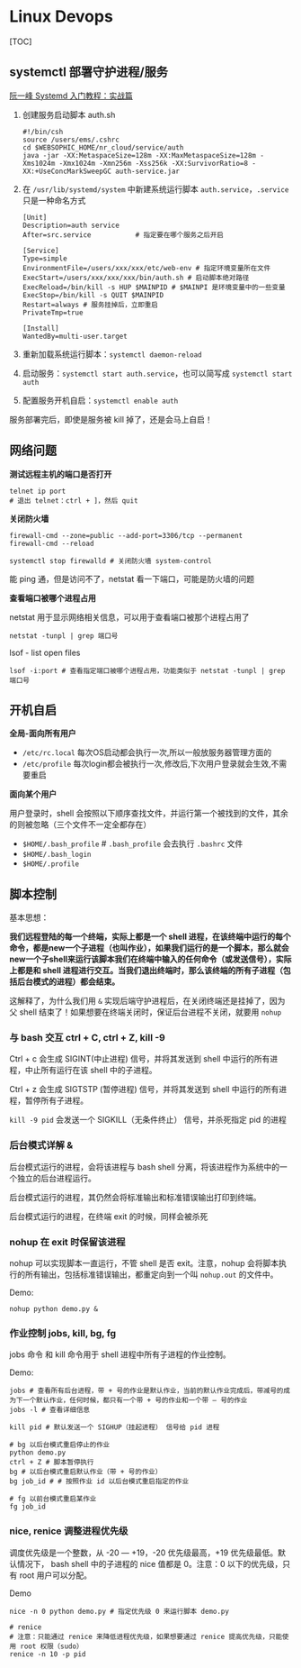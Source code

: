 # Linux Devops

[TOC]

## systemctl 部署守护进程/服务

[阮一峰 Systemd 入门教程：实战篇](http://www.ruanyifeng.com/blog/2016/03/systemd-tutorial-part-two.html)

1. 创建服务启动脚本 auth.sh

   ```shell
   #!/bin/csh
   source /users/ems/.cshrc
   cd $WEBSOPHIC_HOME/nr_cloud/service/auth
   java -jar -XX:MetaspaceSize=128m -XX:MaxMetaspaceSize=128m -Xms1024m -Xmx1024m -Xmn256m -Xss256k -XX:SurvivorRatio=8 -XX:+UseConcMarkSweepGC auth-service.jar
   ```

2. 在 `/usr/lib/systemd/system` 中新建系统运行脚本 `auth.service`，`.service` 只是一种命名方式

   ```shell
   [Unit]
   Description=auth service
   After=src.service           # 指定要在哪个服务之后开启
   
   [Service]
   Type=simple
   EnvironmentFile=/users/xxx/xxx/etc/web-env # 指定环境变量所在文件
   ExecStart=/users/xxx/xxx/xxx/bin/auth.sh # 启动脚本绝对路径
   ExecReload=/bin/kill -s HUP $MAINPID # $MAINPI 是环境变量中的一些变量
   ExecStop=/bin/kill -s QUIT $MAINPID
   Restart=always # 服务挂掉后，立即重启
   PrivateTmp=true
   
   [Install]
   WantedBy=multi-user.target
   ```

3. 重新加载系统运行脚本：`systemctl daemon-reload`
4. 启动服务：`systemctl start auth.service`，也可以简写成 `systemctl start auth`
5. 配置服务开机自启：`systemctl enable auth`

服务部署完后，即使是服务被 kill 掉了，还是会马上自启！

## 网络问题

**测试远程主机的端口是否打开**

```shell
telnet ip port
# 退出 telnet：ctrl + ]，然后 quit
```

**关闭防火墙**

```shell
firewall-cmd --zone=public --add-port=3306/tcp --permanent
firewall-cmd --reload
```

```shell
systemctl stop firewalld # 关闭防火墙 system-control
```

能 ping 通，但是访问不了，netstat 看一下端口，可能是防火墙的问题

**查看端口被哪个进程占用**

netstat 用于显示网络相关信息，可以用于查看端口被那个进程占用了

```shell
netstat -tunpl | grep 端口号
```

lsof - list open files

```shell
lsof -i:port # 查看指定端口被哪个进程占用，功能类似于 netstat -tunpl | grep 端口号
```

## 开机自启

**全局-面向所有用户**

* `/etc/rc.local` 每次OS启动都会执行一次,所以一般放服务器管理方面的
* `/etc/profile` 每次login都会被执行一次,修改后,下次用户登录就会生效,不需要重启

**面向某个用户**

用户登录时，shell 会按照以下顺序查找文件，并运行第一个被找到的文件，其余的则被忽略（三个文件不一定全都存在）

* `$HOME/.bash_profile` # `.bash_profile` 会去执行 `.bashrc` 文件
* `$HOME/.bash_login`
* `$HOME/.profile`



## 脚本控制

基本思想：

**我们远程登陆的每一个终端，实际上都是一个 shell 进程，在该终端中运行的每个命令，都是new一个子进程（也叫作业），如果我们运行的是一个脚本，那么就会new一个子shell来运行该脚本我们在终端中输入的任何命令（或发送信号），实际上都是和 shell 进程进行交互。当我们退出终端时，那么该终端的所有子进程（包括后台模式的进程）都会结束。**

这解释了，为什么我们用 `&` 实现后端守护进程后，在关闭终端还是挂掉了，因为父 shell 结束了！如果想要在终端关闭时，保证后台进程不关闭，就要用 `nohup`

### 与 bash 交互 ctrl + C, ctrl + Z, kill -9

Ctrl + c 会生成 SIGINT(中止进程) 信号，并将其发送到 shell 中运行的所有进程，中止所有运行在该 shell 中的子进程。

Ctrl + z 会生成 SIGTSTP (暂停进程) 信号，并将其发送到 shell 中运行的所有进程，暂停所有子进程。

`kill -9 pid` 会发送一个 SIGKILL（无条件终止） 信号，并杀死指定 pid 的进程

### 后台模式详解 &

后台模式运行的进程，会将该进程与 bash shell 分离，将该进程作为系统中的一个独立的后台进程运行。

后台模式运行的进程，其仍然会将标准输出和标准错误输出打印到终端。

后台模式运行的进程，在终端 exit 的时候，同样会被杀死

### nohup 在 exit 时保留该进程

nohup 可以实现脚本一直运行，不管 shell 是否 exit。注意，nohup 会将脚本执行的所有输出，包括标准错误输出，都重定向到一个叫 `nohup.out` 的文件中。

Demo:

```shell
nohup python demo.py &
```

### 作业控制 jobs, kill, bg, fg

jobs 命令 和 kill 命令用于 shell 进程中所有子进程的作业控制。

Demo:

```shell
jobs # 查看所有后台进程，带 + 号的作业是默认作业，当前的默认作业完成后，带减号的成为下一个默认作业，任何时候，都只有一个带 + 号的作业和一个带 — 号的作业
jobs -l # 查看详细信息

kill pid # 默认发送一个 SIGHUP（挂起进程） 信号给 pid 进程

# bg 以后台模式重启停止的作业
python demo.py
ctrl + Z # 脚本暂停执行
bg # 以后台模式重启默认作业（带 + 号的作业）
bg job_id # # 按照作业 id 以后台模式重启指定的作业

# fg 以前台模式重启某作业 
fg job_id
```

### nice, renice 调整进程优先级

调度优先级是一个整数，从 -20 — +19，-20 优先级最高，+19 优先级最低。默认情况下， bash shell 中的子进程的 nice 值都是 0。注意：0 以下的优先级，只有 root 用户可以分配。

Demo

```shell
nice -n 0 python demo.py # 指定优先级 0 来运行脚本 demo.py

# renice 
# 注意：只能通过 renice 来降低进程优先级，如果想要通过 renice 提高优先级，只能使用 root 权限（sudo）
renice -n 10 -p pid 
```



